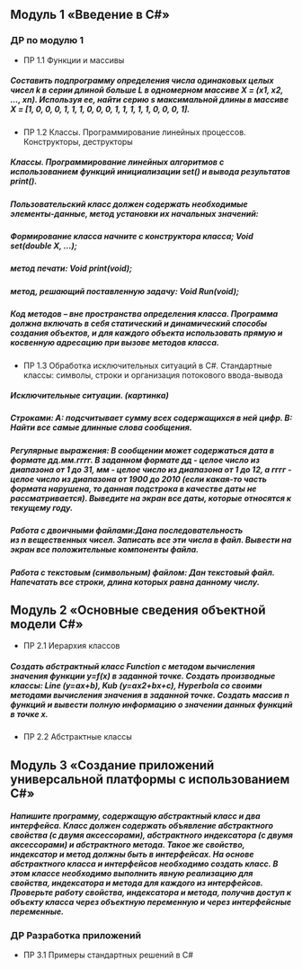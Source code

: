 ## Модуль 1 «Введение в C#»
### ДР по модулю 1
* ПР 1.1 Функции и массивы

##### Составить подпрограмму определения числа одинаковых целых чисел k в серии длиной больше L в одномерном массиве X = (х1, х2, ..., хn). Используя ее, найти серию s максимальной длины в массиве Х = [1, 0, 0, 0, 1, 1, 1, 0, 0, 0, 1, 1, 1, 1, 1, 0, 0, 0, 1].

* ПР 1.2 Классы. Программирование линейных процессов. Конструкторы, деструкторы

##### Классы. Программирование линейных алгоритмов с использованием функций инициализации set() и вывода результатов print().
##### Пользовательский класс должен содержать необходимые элементы-данные, метод установки их начальных значений:
##### Формирование класса начните с конструктора класса; Void set(double X, …);
#####  метод печати: Void print(void);
##### метод, решающий поставленную задачу: Void Run(void);
##### Код методов – вне пространства определения класса. Программа должна включать в себя статический и динамический способы создания объектов, и для каждого объекта использовать прямую и косвенную адресацию при вызове методов класса.

* ПР 1.3 Обработка исключительных ситуаций в С#. Стандартные классы: символы, строки и организация потокового ввода-вывода

##### Исключительные ситуации. (картинка)

##### Строками: A: подсчитывает сумму всех содержащихся в ней цифр. B: Найти все самые длинные слова сообщения.
##### Регулярные выражения: В сообщении может содержаться дата в формате дд.мм.гггг. В заданном формате дд - целое число из диапазона от 1 до 31, мм - целое число из диапазона от 1 до 12, а гггг - целое число из диапазона от 1900 до 2010 (если какая-то часть формата нарушена, то данная подстрока в качестве даты не рассматривается). Выведите на экран все даты, которые относятся к текущему году.
##### Работа с двоичными файлами:Дана последовательность из n вещественных чисел. Записать все эти числа в файл. Вывести на экран все положительные компоненты файла.
##### Работа с текстовым (символьным) файлом: Дан текстовый файл. Напечатать все строки, длина которых равна данному числу.

## Модуль 2 «Основные сведения объектной модели C#»

* ПР 2.1 Иерархия классов

#####  Создать абстрактный класс Function с методом вычисления значения функции y=f(x) в заданной точке. Создать производные классы: Line (y=ax+b), Kub (y=ax2+bx+c), Hyperbola со своими методами вычисления значения в заданной точке. Создать массив n функций и вывести полную информацию о значении данных функций в точке х.

* ПР 2.2 Абстрактные классы
  
## Модуль 3 «Создание приложений универсальной платформы с использованием C#»

##### Напишите программу, содержащую абстрактный класс и два интерфейса. Класс должен содержать объявление абстрактного свойства (с двумя аксессорами), абстрактного индексатора (с двумя аксессорами) и абстрактного метода. Такое же свойство, индексатор и метод должны быть в интерфейсах. На основе абстрактного класса и интерфейсов необходимо создать класс. В этом классе необходимо выполнить явную реализацию для свойства, индексатора и метода для каждого из интерфейсов. Проверьте работу свойства, индексатора и метода, получив доступ к объекту класса через объектную переменную и через интерфейсные переменные. 

### ДР Разработка приложений
* ПР 3.1 Примеры стандартных решений в С#
